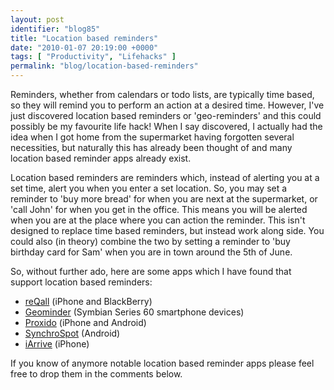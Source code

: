 ```yaml
---
layout: post
identifier: "blog85"
title: "Location based reminders"
date: "2010-01-07 20:19:00 +0000"
tags: [ "Productivity", "Lifehacks" ]
permalink: "blog/location-based-reminders"
---
```

Reminders, whether from calendars or todo lists, are typically time based, so they will remind you to perform an action at a desired time. However, I've just discovered location based reminders or 'geo-reminders' and this could possibly be my favourite life hack! When I say discovered, I actually had the idea when I got home from the supermarket having forgotten several necessities, but naturally this has already been thought of and many location based reminder apps already exist.

Location based reminders are reminders which, instead of alerting you at a set time, alert you when you enter a set location. So, you may set a reminder to 'buy more bread' for when you are next at the supermarket, or 'call John' for when you get in the office. This means you will be alerted when you are at the place where you can action the reminder. This isn't designed to replace time based reminders, but instead work along side. You could also (in theory) combine the two by setting a reminder to 'buy birthday card for Sam' when you are in town around the 5th of June.

So, without further ado, here are some apps which I have found that support location based reminders:

* [reQall](http://www.reqall.com/about/remember_when_im_there) (iPhone and BlackBerry)
* [Geominder](http://ludimate.com/products/geominder/) (Symbian Series 60 smartphone devices)
* [Proxido](http://www.hollowire.com/proxido/) (iPhone and Android)
* [SynchroSpot](http://www.synchrospot.com/) (Android)
* [iArrive](http://itunes.apple.com/us/app/iarrive/id446651590?mt=8#) (iPhone)

If you know of anymore notable location based reminder apps please feel free to drop them in the comments below.